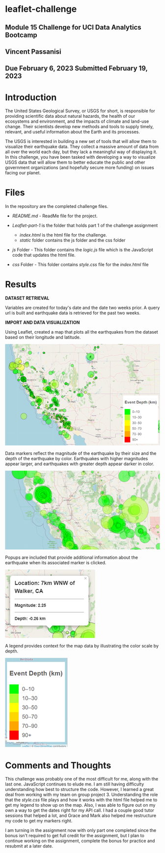# **leaflet-challenge**
## Module 15 Challenge for UCI Data Analytics Bootcamp

## Vincent Passanisi

## Due February 6, 2023 Submitted February 19, 2023

# **Introduction**

The United States Geological Survey, or USGS for short, is responsible for providing scientific data about natural hazards, the health of our ecosystems and environment, and the impacts of climate and land-use change. Their scientists develop new methods and tools to supply timely, relevant, and useful information about the Earth and its processes.

The USGS is interested in building a new set of tools that will allow them to visualize their earthquake data. They collect a massive amount of data from all over the world each day, but they lack a meaningful way of displaying it. In this challenge, you have been tasked with developing a way to visualize USGS data that will allow them to better educate the public and other government organizations (and hopefully secure more funding) on issues facing our planet.

# **Files**

In the repository are the completed challenge files.

* *README.md* - ReadMe file for the project.
* *Leaflet-part-1* is the folder that holds part 1 of the challenge assignment
    * *index.html* is the html file for the challenge.
    * *static* folder contains the js folder and the css folder


* *js* Folder - This folder contains the *logic.js* file which is the JavaScript code that updates the html file.

* *css* Folder - This folder contains *style.css* file for the *index.html* file


# **Results**

**DATASET RETRIEVAL**

Variables are created for today's date and the date two weeks prior. A query url is built and earthquake data is retrieved for the past two weeks.

**IMPORT AND DATA VISUALIZATION**

Using Leaflet, created a map that plots all the earthquakes from the dataset based on their longitude and latitude.

![map](Leaflet-Part-1/images/map.png)

Data markers reflect the magnitude of the earthquake by their size and the depth of the earthquake by color. Earthquakes with higher magnitudes appear larger, and earthquakes with greater depth appear darker in color.

![markers](Leaflet-Part-1/images/markers.png)

Popups are included that provide additional information about the earthquake when its associated marker is clicked.

![popups](Leaflet-Part-1/images/popup.png)

A legend provides context for the map data by illustrating the color scale by depth.

![Alt text](Leaflet-Part-1/images/legend.png)


# **Comments and Thoughts**

This challenge was probably one of the most difficult for me, along with the last one. JavaScript continues to elude me. I am still having difficulty understanding how best to structure the code. However, I learned a great deal from working with my team on group project 3. Understanding the role that the *style.css* file plays and how it works with the html file helped me to get my legend to show up on the map. Also, I was able to figure out on my own a way to get the dates right for my API call. I had a couple good tutor sessions that helped a lot, and Grace and Mark also helped me restructure my code to get my markers right.

I am turning in the assignment now with only part one completed since the bonus isn't required to get full credit for the assignment, but I plan to continue working on the assignment, complete the bonus for practice and resubmit at a later date.



